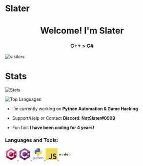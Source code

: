 # Slater
<h1 align="center">Welcome! I'm Slater</h1>
<h3 align="center">C++ > C#</h3>

![visitors](https://visitor-badge.laobi.icu/badge?page_id=NotSlater)

# Stats

![Stats](https://github-readme-stats.vercel.app/api?username=NotSlater&theme=tokyonight&show_icons=true)

![Top Languages](https://github-readme-stats.vercel.app/api/top-langs/?username=NotSlater&theme=tokyonight)



- I’m currently working on **Python Automation & Game Hacking**

- Support/Help or Contact **Discord: NotSlater#0999**

- Fun fact **I have been coding for 4 years!**

<h3 align="left">Languages and Tools:</h3>
<p align="left"> <a href="https://www.w3schools.com/cpp/" target="_blank"> 
<img src="https://raw.githubusercontent.com/devicons/devicon/master/icons/cplusplus/cplusplus-original.svg" alt="cplusplus" width="40" height="40"/> </a> <a href="https://www.w3schools.com/cs/" target="_blank"> 
<img src="https://raw.githubusercontent.com/devicons/devicon/master/icons/csharp/csharp-original.svg" alt="csharp" width="40" height="40"/><a href="https://www.w3.org/html/" target="_blank"> 
<img src="https://raw.githubusercontent.com/devicons/devicon/master/icons/python/python-original-wordmark.svg" alt="html5" width="40" height="40"/> </a> <a href="https://python.org" target="_blank"> 
<img src="https://raw.githubusercontent.com/devicons/devicon/master/icons/javascript/javascript-original.svg" alt="javascript" width="40" height="40"/> </a><a href="https://nodejs.org" target="_blank"> 
<img src="https://raw.githubusercontent.com/devicons/devicon/master/icons/nodejs/nodejs-original-wordmark.svg" alt="nodejs" width="40" height="40"/>
